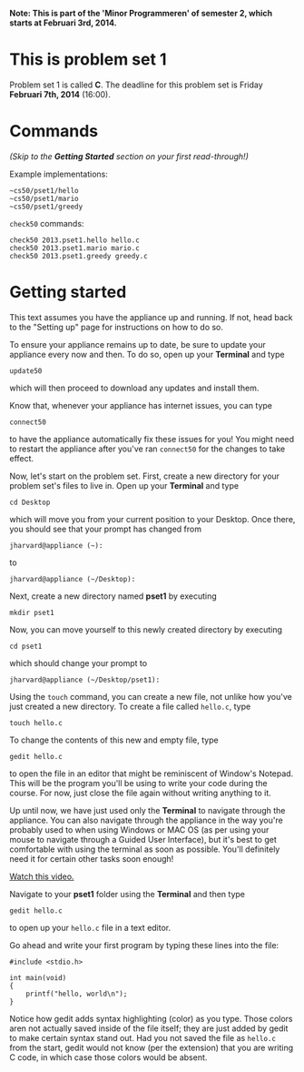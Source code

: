 **Note: This is part of the 'Minor Programmeren' of semester 2, which starts at
Februari 3rd, 2014.**

# This is problem set 1

Problem set 1 is called **C**.
The deadline for this problem set is Friday **Februari 7th, 2014** (16:00).

# Commands

*(Skip to the __Getting Started__ section on your first read-through!)*

Example implementations:

	~cs50/pset1/hello
	~cs50/pset1/mario
	~cs50/pset1/greedy

`check50` commands:

	check50 2013.pset1.hello hello.c
	check50 2013.pset1.mario mario.c
	check50 2013.pset1.greedy greedy.c

# Getting started

This text assumes you have the appliance up and running. If not, head back to
the "Setting up" page for instructions on how to do so.

To ensure your appliance remains up to date, be sure to update your appliance
every now and then. To do so, open up your **Terminal** and type

	update50

which will then proceed to download any updates and install them.

Know that, whenever your appliance has internet issues, you can type

	connect50

to have the appliance automatically fix these issues for you! You might need to
restart the appliance after you've ran `connect50` for the changes to take
effect.

Now, let's start on the problem set. First, create a new directory for your
problem set's files to live in. Open up your **Terminal** and type

	cd Desktop

which will move you from your current position to your Desktop. Once there,
you should see that your prompt has changed from
  
	jharvard@appliance (~):

to

	jharvard@appliance (~/Desktop):

Next, create a new directory named **pset1** by executing

	mkdir pset1

Now, you can move yourself to this newly created directory by executing

	cd pset1

which should change your prompt to

	jharvard@appliance (~/Desktop/pset1):

Using the `touch` command, you can create a new file, not unlike how you've
just created a new directory. To create a file called `hello.c`, type

	touch hello.c

To change the contents of this new and empty file, type

	gedit hello.c

to open the file in an editor that might be reminiscent of Window's Notepad.
This will be the program you'll be using to write your code during the course.
For now, just close the file again without writing anything to it.

Up until now, we have just used only the **Terminal** to navigate through the
appliance. You can also navigate through the appliance in the way you're
probably used to when using Windows or MAC OS (as per using your mouse to
navigate through a Guided User Interface), but it's best to get comfortable
with using the terminal as soon as possible. You'll definitely need it for
certain other tasks soon enough!

[Watch this video.](http://www.youtube.com/watch?v=HkQD6aw7oDc)

Navigate to your **pset1** folder using the **Terminal** and then type

	gedit hello.c

to open up your `hello.c` file in a text editor.

Go ahead and write your first program by typing these lines into the file:

	#include <stdio.h>
	
	int main(void)
	{
		printf("hello, world\n");
	}

Notice how gedit adds syntax highlighting (color) as you type. Those colors
aren not actually saved inside of the file itself; they are just added by gedit
to make certain syntax stand out. Had you not saved the file as `hello.c` from
the start, gedit would not know (per the extension) that you are writing C code,
in which case those colors would be absent.
